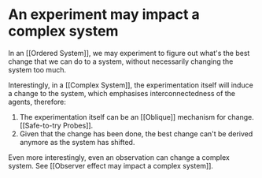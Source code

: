 # An experiment may impact a complex system
In an [[Ordered System]], we may experiment to figure out what's the best change that we can do to a system, without necessarily changing the system too much.

Interestingly, in a [[Complex System]], the experimentation itself will induce a change to the system,  which emphasises interconnectedness of the agents, therefore:

1. The experimentation itself can be an [[Oblique]] mechanism for change. [[Safe-to-try Probes]].
2. Given that the change has been done, the best change can't be derived anymore as the system has shifted.

Even more interestingly, even an observation can change a complex system. See [[Observer effect may impact a complex system]].

<!-- #evergreen -->

<!-- {BearID:F4C49230-D5A1-42F7-9737-EE75B626FE83} -->
